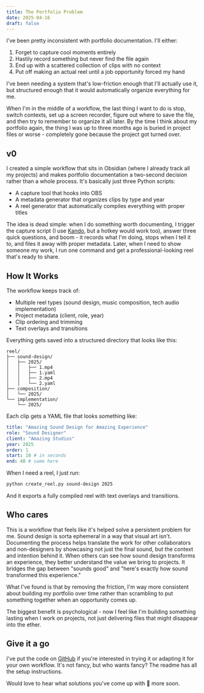 ```yaml
---
title: The Portfolio Problem
date: 2025-04-16
draft: false
---
```


I've been pretty inconsistent with portfolio documentation. I'll either:

1. Forget to capture cool moments entirely
2. Hastily record something but never find the file again
3. End up with a scattered collection of clips with no context
4. Put off making an actual reel until a job opportunity forced my hand

I've been needing a system that's low-friction enough that I'll actually use it, but structured enough that it would automatically organize everything for me.

When I'm in the middle of a workflow, the last thing I want to do is stop, switch contexts, set up a screen recorder, figure out where to save the file, and then try to remember to organize it all later. By the time I think about my portfolio again, the thing I was up to three months ago is buried in project files or worse - completely gone because the project got turned over.
## v0

I created a simple workflow that sits in Obsidian (where I already track all my projects) and makes portfolio documentation a two-second decision rather than a whole process. It's basically just three Python scripts:

- A capture tool that hooks into OBS
- A metadata generator that organizes clips by type and year
- A reel generator that automatically compiles everything with proper titles

The idea is dead simple: when I do something worth documenting, I trigger the capture script (I use [Kando](https://kando.menu/), but a hotkey would work too), answer three quick questions, and boom - it records what I'm doing, stops when I tell it to, and files it away with proper metadata. Later, when I need to show someone my work, I run one command and get a professional-looking reel that's ready to share.

## How It Works

The workflow keeps track of:

- Multiple reel types (sound design, music composition, tech audio implementation)
- Project metadata (client, role, year)
- Clip ordering and trimming
- Text overlays and transitions

Everything gets saved into a structured directory that looks like this:

```
reel/
├── sound-design/
│   ├── 2025/
│   │   ├── 1.mp4
│   │   ├── 1.yaml
│   │   ├── 2.mp4
│   │   └── 2.yaml
├── composition/
│   └── 2025/
└── implementation/
    └── 2025/
```

Each clip gets a YAML file that looks something like:

```yaml
title: "Amazing Sound Design for Amazing Experience"
role: "Sound Designer"
client: "Amazing Studios"
year: 2025
order: 1
start: 10 # in seconds
end: 40 # same here
```

When I need a reel, I just run:

```bash
python create_reel.py sound-design 2025
```

And it exports a fully compiled reel with text overlays and transitions.

## Who cares

This is a workflow that feels like it's helped solve a persistent problem for me. Sound design is sorta ephemeral in a way that visual art isn't. Documenting the process helps translate the work for other collaborators and non-designers by showcasing not just the final sound, but the context and intention behind it. When others can see how sound design transforms an experience, they better understand the value we bring to projects. It bridges the gap between "sounds good" and "here's exactly how sound transformed this experience."

What I've found is that by removing the friction, I'm way more consistent about building my portfolio over time rather than scrambling to put something together when an opportunity comes up.

The biggest benefit is psychological - now I feel like I'm building something lasting when I work on projects, not just delivering files that might disappear into the ether.

## Give it a go

I've put the code on [GitHub](https://github.com/danialrami/portfolio-reel) if you're interested in trying it or adapting it for your own workflow. It's not fancy, but who wants fancy? The readme has all the setup instructions.

Would love to hear what solutions you've come up with 👏 more soon.